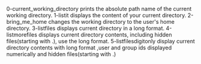 0-current_working_directory prints the absolute path name of the current working directory.
1-listit displays the content of your current directory.
2-bring_me_home changes the working directory to the user's home directory.
3-listfiles displays current directory in a long format.
4-listmorefiles displays current directory contents, including hidden files(starting with .), use the long format.
5-listfilesdigitonly display current directory contents with long format ,user and group ids displayed numerically and hidden files(starting with .) 

